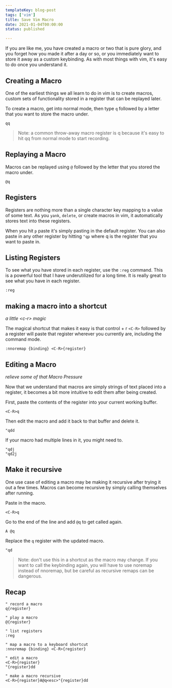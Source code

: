 ```yaml
---
templateKey: blog-post
tags: ['vim']
title: Save Vim Macro
date: 2021-01-04T00:00:00
status: published

---
```



If you are like me, you have created a macro or two that is pure glory, and you forget how you made it after a day or so, or you immediately want to store it away as a custom keybinding. As with most things with vim, it's easy to do once you understand it.

## Creating a Macro

One of the earliest things we all learn to do in vim is to create macros, custom sets of functionality stored in a register that can be replayed later.

To create a macro, get into normal mode, then type `q` followed by a letter that you want to store the macro under.

``` vim
qq
```

> Note: a common throw-away macro register is q because it's easy to hit qq from normal mode to start recording.

## Replaying a Macro

Macros can be replayed using `@` followed by the letter that you stored the macro under.

``` vim
@q
```

## Registers

Registers are nothing more than a single character key mapping to a value of some text. As you `yank`, `delete`, or create macros in vim, it automatically stores text into these registers.

When you hit `p` paste it's simply pasting in the default register. You can also paste in any other register by hitting `"qp` where q is the register that you want to paste in.

## Listing Registers

To see what you have stored in each register, use the `:reg` command. This is a powerful tool that I have underutilized for a long time. It is really great to see what you have in each register.

``` vim
:reg
```

## making a macro into a shortcut

_a little \<c-r\> magic_

The magical shortcut that makes it easy is that control + r `<C-R>` followed by a register will paste that register wherever you currently are, including the command mode.

``` vim
:nnoremap {binding} <C-R>{register}
```

## Editing a Macro

_relieve some of that Macro Pressure_

Now that we understand that macros are simply strings of text placed into a register, it becomes a bit more intuitive to edit them after being created.

First, paste the contents of the register into your current working buffer.

``` vim
<C-R>q
```

Then edit the macro and add it back to that buffer and delete it.

``` vim
"qdd
```

If your macro had multiple lines in it, you might need to.

``` vim
"qdj
"qd2j
```

## Make it recursive

One use case of editing a macro may be making it recursive after trying it out a few times. Macros can become recursive by simply calling themselves after running.

Paste in the macro.

``` vim
<C-R>q
```

Go to the end of the line and add `@q` to get called again.

``` vim
A @q
```

Replace the `q` register with the updated macro.

``` vim
"qd
```

> Note: don't use this in a shortcut as the macro may change. If you want to call the keybinding again, you will have to use noremap instead of nnoremap, but be careful as recursive remaps can be dangerous.

## Recap

``` vim
" record a macro
q{register}

" play a macro
@{register}

" list registers
:reg

" map a macro to a keyboard shortcut
:nnoremap {binding} <C-R>{register}

" edit a macro
<C-R>{register}
"{register}dd

" make a macro recursive
<C-R>{register}A@q<esc>"{register}dd
```

